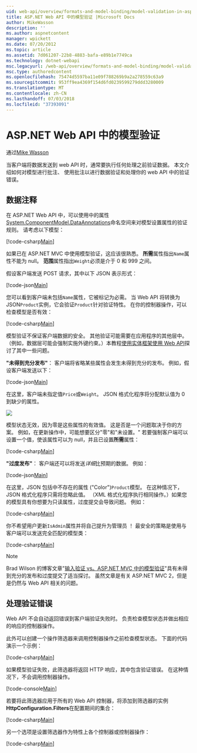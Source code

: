 ```yaml
---
uid: web-api/overview/formats-and-model-binding/model-validation-in-aspnet-web-api
title: ASP.NET Web API 中的模型验证 |Microsoft Docs
author: MikeWasson
description: ''
ms.author: aspnetcontent
manager: wpickett
ms.date: 07/20/2012
ms.topic: article
ms.assetid: 7d061207-22b8-4883-bafa-e89b1e7749ca
ms.technology: dotnet-webapi
msc.legacyurl: /web-api/overview/formats-and-model-binding/model-validation-in-aspnet-web-api
msc.type: authoredcontent
ms.openlocfilehash: 75474d5597ba11e09f788269b9a2a278559c63a9
ms.sourcegitcommit: 953ff9ea4369f154d6fd0239599279ddd3280009
ms.translationtype: MT
ms.contentlocale: zh-CN
ms.lasthandoff: 07/03/2018
ms.locfileid: "37393091"
---
```

<a name="model-validation-in-aspnet-web-api"></a>ASP.NET Web API 中的模型验证
====================
通过[Mike Wasson](https://github.com/MikeWasson)

当客户端将数据发送到 web API 时，通常要执行任何处理之前验证数据。 本文介绍如何对模型进行批注、 使用批注以进行数据验证和处理你的 web API 中的验证错误。

## <a name="data-annotations"></a>数据注释

在 ASP.NET Web API 中，可以使用中的属性[System.ComponentModel.DataAnnotations](/dotnet/api/system.componentmodel.dataannotations)命名空间来对模型设置属性的验证规则。 请考虑以下模型：

[!code-csharp[Main](model-validation-in-aspnet-web-api/samples/sample1.cs)]

如果已在 ASP.NET MVC 中使用模型验证，这应该很熟悉。 **所需**属性指出`Name`属性不能为 null。 **范围**属性指出`Weight`必须是介于 0 和 999 之间。

假设客户端发送 POST 请求，其中以下 JSON 表示形式：

[!code-json[Main](model-validation-in-aspnet-web-api/samples/sample2.json)]

您可以看到客户端未包括`Name`属性，它被标记为必需。 当 Web API 将转换为 JSON`Product`实例，它会验证`Product`针对验证特性。 在你的控制器操作，可以检查模型是否有效：

[!code-csharp[Main](model-validation-in-aspnet-web-api/samples/sample3.cs)]

模型验证不保证客户端数据的安全。 其他验证可能需要在应用程序的其他层中。 （例如，数据层可能会强制实施外键约束。）本教程[使用实体框架使用 Web API](../data/using-web-api-with-entity-framework/part-1.md)探讨了其中一些问题。

**"未得到充分发布"**： 客户端将省略某些属性会发生未得到充分的发布。 例如，假设客户端发送以下：

[!code-json[Main](model-validation-in-aspnet-web-api/samples/sample4.json)]

在这里，客户端未指定值`Price`或`Weight`。 JSON 格式化程序将分配默认值为 0 到缺少的属性。

![](model-validation-in-aspnet-web-api/_static/image1.png)

模型状态无效，因为零是这些属性的有效值。 这是否是一个问题取决于你的方案。 例如，在更新操作中，可能想要区分"零"和"未设置。" 若要强制客户端可以设置一个值，使该属性可以为 null，并且已设置**所需**属性：

[!code-csharp[Main](model-validation-in-aspnet-web-api/samples/sample5.cs?highlight=1-2)]

**"过度发布"**： 客户端还可以将发送*详细*比预期的数据。 例如：

[!code-json[Main](model-validation-in-aspnet-web-api/samples/sample6.json)]

在这里，JSON 包括中不存在的属性 ("Color")`Product`模型。 在这种情况下，JSON 格式化程序只需将忽略此值。 （XML 格式化程序执行相同操作。）如果您的模型具有你想要为只读属性，过度提交会导致问题。 例如：

[!code-csharp[Main](model-validation-in-aspnet-web-api/samples/sample7.cs)]

你不希望用户更新`IsAdmin`属性并将自己提升为管理员 ！ 最安全的策略是使用与客户端可以发送完全匹配的模型类：

[!code-csharp[Main](model-validation-in-aspnet-web-api/samples/sample8.cs)]

> [!NOTE]
> Brad Wilson 的博客文章"[输入验证 vs。ASP.NET MVC 中的模型验证](http://bradwilson.typepad.com/blog/2010/01/input-validation-vs-model-validation-in-aspnet-mvc.html)"具有未得到充分的发布和过度提交了适当探讨。 虽然文章是有关 ASP.NET MVC 2，但是是仍然与 Web API 相关的问题。


## <a name="handling-validation-errors"></a>处理验证错误

Web API 不会自动返回错误到客户端验证失败时。 负责检查模型状态并做出相应的响应的控制器操作。

此外可以创建一个操作筛选器来调用控制器操作之前检查模型状态。 下面的代码演示一个示例：

[!code-csharp[Main](model-validation-in-aspnet-web-api/samples/sample9.cs)]

如果模型验证失败，此筛选器将返回 HTTP 响应，其中包含验证错误。 在这种情况下，不会调用控制器操作。

[!code-console[Main](model-validation-in-aspnet-web-api/samples/sample10.cmd)]

若要将此筛选器应用于所有的 Web API 控制器，将添加到筛选器的实例**HttpConfiguration.Filters**在配置期间的集合：

[!code-csharp[Main](model-validation-in-aspnet-web-api/samples/sample11.cs)]

另一个选项是设置筛选器作为特性上各个控制器或控制器操作：

[!code-csharp[Main](model-validation-in-aspnet-web-api/samples/sample12.cs)]
